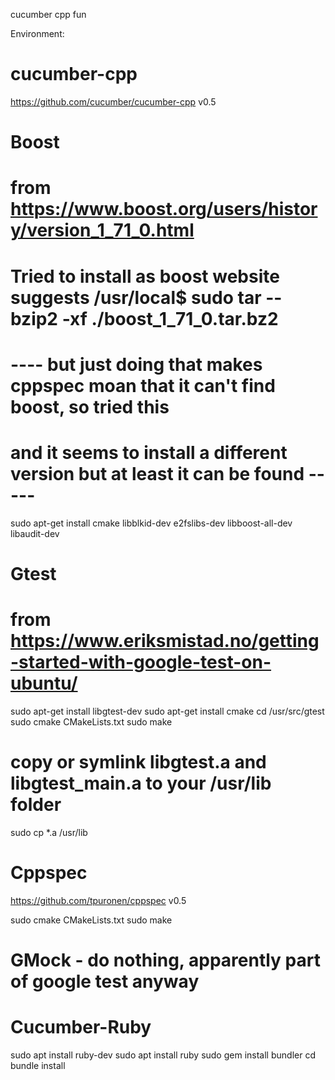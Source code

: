 cucumber cpp fun

Environment:

# cucumber-cpp
https://github.com/cucumber/cucumber-cpp v0.5

# Boost
# from https://www.boost.org/users/history/version_1_71_0.html

# Tried to install as boost website suggests /usr/local$ sudo tar --bzip2 -xf ./boost_1_71_0.tar.bz2
#  ---- but just doing that makes cppspec moan that it can't find boost, so tried this
#       and it seems to install a different version but at least it can be found -----
sudo apt-get install cmake libblkid-dev e2fslibs-dev libboost-all-dev libaudit-dev

# Gtest
# from https://www.eriksmistad.no/getting-started-with-google-test-on-ubuntu/
sudo apt-get install libgtest-dev
sudo apt-get install cmake
cd /usr/src/gtest
sudo cmake CMakeLists.txt
sudo make
# copy or symlink libgtest.a and libgtest_main.a to your /usr/lib folder
sudo cp *.a /usr/lib

# Cppspec

https://github.com/tpuronen/cppspec v0.5

sudo cmake CMakeLists.txt
sudo make

# GMock - do nothing, apparently part of google test anyway

# Cucumber-Ruby
sudo apt install ruby-dev
sudo apt install ruby
sudo gem install bundler
cd <cucumber-cpp clone dir>
bundle install


